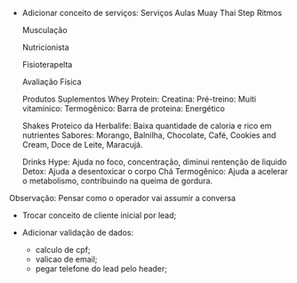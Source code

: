 - Adicionar conceito de serviços:
Serviços
  Aulas
    Muay Thai
    Step
    Ritmos

  Musculação

  Nutricionista

  Fisioterapelta

  Avaliação Física

  Produtos
    Suplementos
      Whey Protein:
      Creatina: 
      Pré-treino:
      Muiti vitamínico:
      Termogênico:
      Barra de proteina:
      Energético

    Shakes
      Proteico da Herbalife: Baixa quantidade de caloria e rico em nutrientes
        Sabores: Morango, Balnilha, Chocolate, Café, Cookies and Cream, Doce de Leite, Maracujá.

    Drinks
      Hype: Ajuda no foco, concentração, diminui rentenção de liquido
      Detox: Ajuda a desentoxicar o corpo
      Chá Termogênico: Ajuda a acelerar o metabolismo, contribuindo na queima de gordura.


Observação: Pensar como o operador vai assumir a conversa

- Trocar conceito de cliente inicial por lead;

- Adicionar validação de dados:
    - calculo de cpf;
    - valicao de email;
    - pegar telefone do lead pelo header;